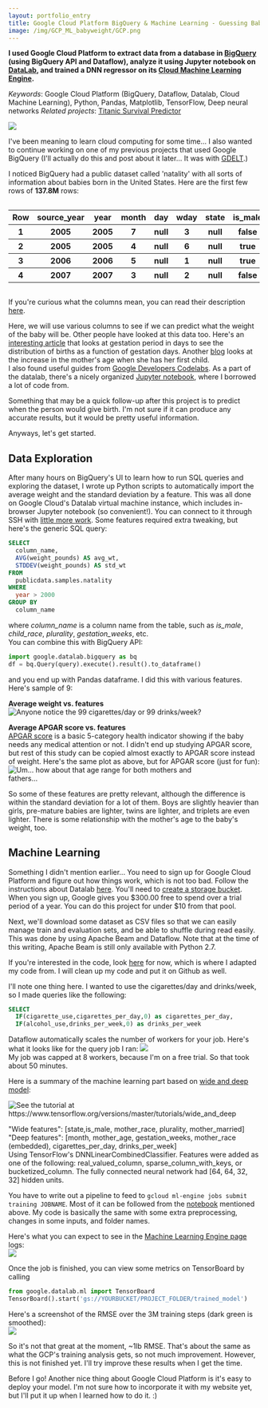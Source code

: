 ```yaml
---
layout: portfolio_entry
title: Google Cloud Platform BigQuery & Machine Learning - Guessing Baby Weight
image: /img/GCP_ML_babyweight/GCP.png
---
```


**I used Google Cloud Platform to extract data from a database in [BigQuery](https://bigquery.cloud.google.com) (using BigQuery API and Dataflow), analyze it using Jupyter notebook on [DataLab](https://cloud.google.com/datalab/), and trained a DNN regressor on its [Cloud Machine Learning Engine](https://cloud.google.com/products/machine-learning/).**

*Keywords*: Google Cloud Platform (BigQuery, Dataflow, Datalab, Cloud Machine Learning), Python, Pandas, Matplotlib, TensorFlow, Deep neural networks
*Related projects*: [Titanic Survival Predictor](https://adrianyi.com/2016/11/titanic_survival.html)

![](/img/GCP_ML_babyweight/GCP.png)

I've been meaning to learn cloud computing for some time... I also wanted to continue working on one of my previous projects that used Google BigQuery (I'll actually do this and post about it later... It was with [GDELT](https://www.gdeltproject.org/).)  

I noticed BigQuery had a public dataset called 'natality' with all sorts of information about babies born in the United States.  Here are the first few rows of **137.8M** rows:

<div style="overflow-x: auto;">
    <table>
        <tr>
            <th>Row</th>
            <th>source_year</th>
            <th>year</th>
            <th>month</th>
            <th>day</th>
            <th>wday</th>
            <th>state</th>
            <th>is_male</th>
            <th>child_race</th>
            <th>weight_pounds</th>
            <th>plurality</th>
            <th>apgar_1min</th>
            <th>apgar_5min</th>
            <th>mother_residence_state</th>
            <th>mother_race</th>
            <th>mother_age</th>
            <th>gestation_weeks</th>
            <th>lmp</th>
            <th>mother_married</th>
            <th>mother_birth_state</th>
            <th>cigarette_use</th>
            <th>cigarettes_per_day</th>
            <th>alcohol_use</th>
            <th>drinks_per_week</th>
            <th>weight_gain_pounds</th>
            <th>born_alive_alive</th>
            <th>born_alive_dead</th>
            <th>born_dead</th>
            <th>ever_born</th>
            <th>father_race</th>
            <th>father_age</th>
            <th>record_weight</th>
        </tr>
        <tr>
            <th>1</th>
            <th>2005</th>
            <th>2005</th>
            <th>7</th>
            <th>null</th>
            <th>3</th>
            <th>null</th>
            <th>false</th>
            <th>null</th>
            <th>8.62889293468</th>
            <th>1</th>
            <th>null</th>
            <th>9</th>
            <th>null</th>
            <th>78</th>
            <th>34</th>
            <th>41</th>
            <th>09262004</th>
            <th>true</th>
            <th>null</th>
            <th>false</th>
            <th>null</th>
            <th>false</th>
            <th>null</th>
            <th>57</th>
            <th>9</th>
            <th>0</th>
            <th>0</th>
            <th>10</th>
            <th>78</th>
            <th>38</th>
            <th>1</th>
        </tr>
        <tr>
            <th>2</th>
            <th>2005</th>
            <th>2005</th>
            <th>4</th>
            <th>null</th>
            <th>6</th>
            <th>null</th>
            <th>true</th>
            <th>null</th>
            <th>2.6786164833</th>
            <th>1</th>
            <th>null</th>
            <th>6</th>
            <th>null</th>
            <th>78</th>
            <th>36</th>
            <th>34</th>
            <th>09012004</th>
            <th>true</th>
            <th>null</th>
            <th>false</th>
            <th>null</th>
            <th>false</th>
            <th>null</th>
            <th>23</th>
            <th>7</th>
            <th>0</th>
            <th>0</th>
            <th>8</th>
            <th>78</th>
            <th>39</th>
            <th>1</th>
        </tr>
        <tr>
            <th>3</th>
            <th>2006</th>
            <th>2006</th>
            <th>5</th>
            <th>null</th>
            <th>1</th>
            <th>null</th>
            <th>true</th>
            <th>null</th>
            <th>11.06279630716</th>
            <th>1</th>
            <th>null</th>
            <th>9</th>
            <th>null</th>
            <th>68</th>
            <th>38</th>
            <th>41</th>
            <th>08082005</th>
            <th>true</th>
            <th>null</th>
            <th>false</th>
            <th>null</th>
            <th>false</th>
            <th>null</th>
            <th>11</th>
            <th>null</th>
            <th>null</th>
            <th>null</th>
            <th>8</th>
            <th>68</th>
            <th>41</th>
            <th>1</th>
        </tr>
        <tr>
            <th>4</th>
            <th>2007</th>
            <th>2007</th>
            <th>3</th>
            <th>null</th>
            <th>2</th>
            <th>null</th>
            <th>false</th>
            <th>null</th>
            <th>5.43659938092</th>
            <th>2</th>
            <th>null</th>
            <th>9</th>
            <th>null</th>
            <th>78</th>
            <th>42</th>
            <th>38</th>
            <th>99999999</th>
            <th>true</th>
            <th>null</th>
            <th>false</th>
            <th>null</th>
            <th>false</th>
            <th>null</th>
            <th>10</th>
            <th>null</th>
            <th>null</th>
            <th>null</th>
            <th>8</th>
            <th>78</th>
            <th>42</th>
            <th>1</th>
        </tr>
    </table>
</div>

If you're curious what the columns mean, you can read their description [here](https://bigquery.cloud.google.com/table/bigquery-public-data:samples.natality).

Here, we will use various columns to see if we can predict what the weight of the baby will be.  Other people have looked at this data too.  Here's an [interesting article](https://medium.com/@ImJasonH/exploring-natality-data-with-bigquery-ed9b7fc6478a) that looks at gestation period in days to see the distribution of births as a function of gestation days.   Another [blog](https://research.googleblog.com/2012/01/cdc-birth-vital-statistics-in-bigquery.html) looks at the increase in the mother's age when she has her first child.  
I also found useful guides from [Google Developers Codelabs](https://codelabs.developers.google.com/cloud-quest-scientific-data).  As a part of the datalab, there's a nicely organized [Jupyter notebook](https://github.com/GoogleCloudPlatform/training-data-analyst/blob/master/blogs/babyweight/babyweight.ipynb), where I borrowed a lot of code from.

Something that may be a quick follow-up after this project is to predict when the person would give birth.  I'm not sure if it can produce any accurate results, but it would be pretty useful information.

Anyways, let's get started.

## Data Exploration

After many hours on BigQuery's UI to learn how to run SQL queries and exploring the dataset, I wrote up Python scripts to automatically import the average weight and the standard deviation by a feature.  This was all done on Google Cloud's Datalab virtual machine instance, which includes in-browser Jupyter notebook (so convenient!).  You can connect to it through SSH with [little more work](https://cloud.google.com/datalab/docs/how-to/lifecycle).  Some features required extra tweaking, but here's the generic SQL query:  
``` SQL
SELECT
  column_name,
  AVG(weight_pounds) AS avg_wt,
  STDDEV(weight_pounds) AS std_wt
FROM
  publicdata.samples.natality
WHERE
  year > 2000
GROUP BY
  column_name
```
where *column_name* is a column name from the table, such as *is_male*, *child_race*, *plurality*, *gestation_weeks*, etc.  
You can combine this with BigQuery API:
``` Python
import google.datalab.bigquery as bq
df = bq.Query(query).execute().result().to_dataframe()
```  
and you end up with Pandas dataframe.  I did this with various features.  Here's sample of 9:

**Average weight vs. features**  
<img id='image' src="/img/GCP_ML_babyweight/weight_by_features.png" title="Anyone notice the 99 cigarettes/day or 99 drinks/week?" style="max-width:80%">

**Average APGAR score vs. features**  
[APGAR score](https://en.wikipedia.org/wiki/Apgar_score) is a basic 5-category health indicator showing if the baby needs any medical attention or not.  I didn't end up studying APGAR score, but rest of this study can be copied almost exactly to APGAR score instead of weight.  Here's the same plot as above, but for APGAR score (just for fun):  
<img id='image' src="/img/GCP_ML_babyweight/APGAR_by_features.png" title="Um... how about that age range for both mothers and fathers..." style="max-width:80%">  

So some of these features are pretty relevant, although the difference is within the standard deviation for a lot of them.  Boys are slightly heavier than girls, pre-mature babies are lighter, twins are lighter, and triplets are even lighter.  There is some relationship with the mother's age to the baby's weight, too.

## Machine Learning
Something I didn't mention earlier... You need to sign up for Google Cloud Platform and figure out how things work, which is not too bad.  Follow the instructions about Datalab [here](https://codelabs.developers.google.com/codelabs/scd-babyweight1/).  You'll need to [create a storage bucket](https://cloud.google.com/storage/docs/creating-buckets).  
When you sign up, Google gives you $300.00 free to spend over a trial period of a year.  You can do this project for under $10 from that pool.

Next, we'll download some dataset as CSV files so that we can easily manage train and evaluation sets, and be able to shuffle during read easily.  This was done by using Apache Beam and Dataflow.  Note that at the time of this writing, Apache Beam is still only available with Python 2.7.

If you're interested in the code, look [here](https://github.com/GoogleCloudPlatform/training-data-analyst/blob/master/blogs/babyweight/babyweight.ipynb) for now, which is where I adapted my code from.  I will clean up my code and put it on Github as well.

I'll note one thing here.  I wanted to use the cigarettes/day and drinks/week, so I made queries like the following:  
``` SQL
SELECT
  IF(cigarette_use,cigarettes_per_day,0) as cigarettes_per_day,
  IF(alcohol_use,drinks_per_week,0) as drinks_per_week
```

Dataflow automatically scales the number of workers for your job.  Here's what it looks like for the query job I ran:
<img src="/img/GCP_ML_babyweight/Dataflow.png" style="max-width: 80%">  
My job was capped at 8 workers, because I'm on a free trial.  So that took about 50 minutes.

Here is a summary of the machine learning part based on [wide and deep model](https://www.tensorflow.org/versions/master/tutorials/wide_and_deep):  

![](/img/GCP_ML_babyweight/wide_and_deep_model.svg "See the tutorial at https://www.tensorflow.org/versions/master/tutorials/wide_and_deep")  

"Wide features": [state,is_male, mother_race, plurality, mother_married]  
"Deep features": [month, mother_age, gestation_weeks, mother_race (embedded), cigarettes_per_day, drinks_per_week]  
Using TensorFlow's DNNLinearCombinedClassifier.  Features were added as one of the following: real_valued_column, sparse_column_with_keys, or bucketized_column.  The fully connected neural network had [64, 64, 32, 32] hidden units.

You have to write out a pipeline to feed to ```gcloud ml-engine jobs submit training JOBNAME```.  Most of it can be followed from the [notebook](https://github.com/GoogleCloudPlatform/training-data-analyst/blob/master/blogs/babyweight/babyweight.ipynb) mentioned above.  My code is basically the same with some extra preprocessing, changes in some inputs, and folder names.

Here's what you can expect to see in the [Machine Learning Engine page](https://console.cloud.google.com/mlengine) logs:  
![](/img/GCP_ML_babyweight/MLEngine.png)

Once the job is finished, you can view some metrics on TensorBoard by calling
``` Python
from google.datalab.ml import TensorBoard
TensorBoard().start('gs://YOURBUCKET/PROJECT_FOLDER/trained_model')
```

Here's a screenshot of the RMSE over the 3M training steps (dark green is smoothed):  
![](/img/GCP_ML_babyweight/TensorBoard_rmse.png)

So it's not that great at the moment, ~1lb RMSE.  That's about the same as what the GCP's training analysis gets, so not much improvement.  However, this is not finished yet.  I'll try improve these results when I get the time.

Before I go!  Another nice thing about Google Cloud Platform is it's easy to deploy your model.  I'm not sure how to incorporate it with my website yet, but I'll put it up when I learned how to do it. :)
